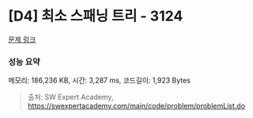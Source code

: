# [D4] 최소 스패닝 트리 - 3124 

[문제 링크](https://swexpertacademy.com/main/code/problem/problemDetail.do?contestProbId=AV_mSnmKUckDFAWb) 

### 성능 요약

메모리: 186,236 KB, 시간: 3,287 ms, 코드길이: 1,923 Bytes



> 출처: SW Expert Academy, https://swexpertacademy.com/main/code/problem/problemList.do